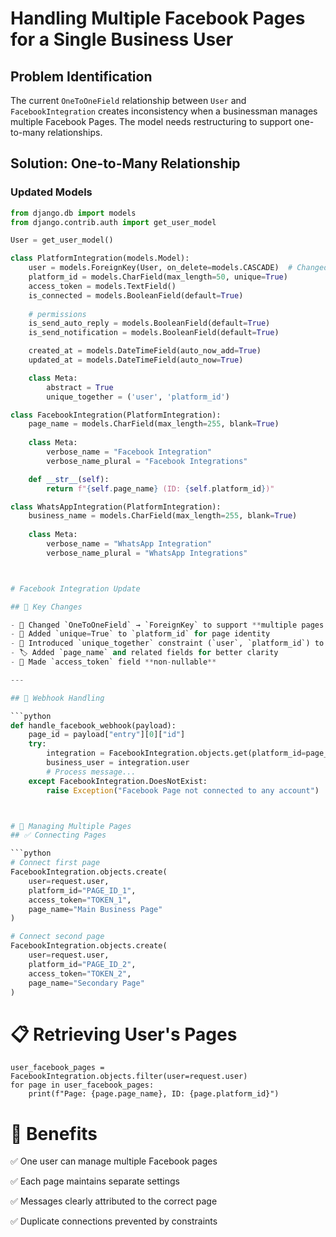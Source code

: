 # Handling Multiple Facebook Pages for a Single Business User

## Problem Identification
The current `OneToOneField` relationship between `User` and `FacebookIntegration` creates inconsistency when a businessman manages multiple Facebook Pages. The model needs restructuring to support one-to-many relationships.

## Solution: One-to-Many Relationship

### Updated Models

```python
from django.db import models
from django.contrib.auth import get_user_model

User = get_user_model()

class PlatformIntegration(models.Model):
    user = models.ForeignKey(User, on_delete=models.CASCADE)  # Changed to ForeignKey
    platform_id = models.CharField(max_length=50, unique=True)
    access_token = models.TextField()
    is_connected = models.BooleanField(default=True)
    
    # permissions
    is_send_auto_reply = models.BooleanField(default=True)
    is_send_notification = models.BooleanField(default=True)

    created_at = models.DateTimeField(auto_now_add=True)
    updated_at = models.DateTimeField(auto_now=True)

    class Meta:
        abstract = True
        unique_together = ('user', 'platform_id')

class FacebookIntegration(PlatformIntegration):
    page_name = models.CharField(max_length=255, blank=True)
    
    class Meta:
        verbose_name = "Facebook Integration"
        verbose_name_plural = "Facebook Integrations"

    def __str__(self):
        return f"{self.page_name} (ID: {self.platform_id})"

class WhatsAppIntegration(PlatformIntegration):
    business_name = models.CharField(max_length=255, blank=True)
    
    class Meta:
        verbose_name = "WhatsApp Integration"
        verbose_name_plural = "WhatsApp Integrations"



# Facebook Integration Update

## 🔑 Key Changes

- 🔄 Changed `OneToOneField` → `ForeignKey` to support **multiple pages per user**
- 🔐 Added `unique=True` to `platform_id` for page identity
- 🤝 Introduced `unique_together` constraint (`user`, `platform_id`) to prevent duplicates
- 🏷️ Added `page_name` and related fields for better clarity
- 🚫 Made `access_token` field **non-nullable**

---

## 🔔 Webhook Handling

```python
def handle_facebook_webhook(payload):
    page_id = payload["entry"][0]["id"]
    try:
        integration = FacebookIntegration.objects.get(platform_id=page_id)
        business_user = integration.user
        # Process message...
    except FacebookIntegration.DoesNotExist:
        raise Exception("Facebook Page not connected to any account")



# 🔧 Managing Multiple Pages
## ✅ Connecting Pages

```python
# Connect first page
FacebookIntegration.objects.create(
    user=request.user,
    platform_id="PAGE_ID_1",
    access_token="TOKEN_1",
    page_name="Main Business Page"
)

# Connect second page
FacebookIntegration.objects.create(
    user=request.user,
    platform_id="PAGE_ID_2",
    access_token="TOKEN_2",
    page_name="Secondary Page"
)
```

# 📋 Retrieving User's Pages
```
user_facebook_pages = FacebookIntegration.objects.filter(user=request.user)
for page in user_facebook_pages:
    print(f"Page: {page.page_name}, ID: {page.platform_id}")
```

# 🎯 Benefits
✅ One user can manage multiple Facebook pages

✅ Each page maintains separate settings

✅ Messages clearly attributed to the correct page

✅ Duplicate connections prevented by constraints


